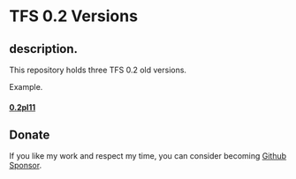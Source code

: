 # TFS 0.2 Versions
## description.

This repository holds three TFS 0.2 old versions.

Example.

#### **[0.2pl11](https://github.com/tibiadev/TFS-0.2/tree/0.2pl11)**

## Donate
If you like my work and respect my time, you can consider becoming [Github Sponsor](https://github.com/sponsors/tibiadev).
